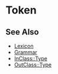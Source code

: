# Token



## See Also

* [Lexicon](lexicon.md)
* [Grammar](grammar.md)
* [InClass::Type](inclass.md)
* [OutClass::Type](outclass.md)

